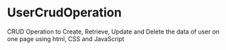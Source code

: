 # UserCrudOperation
CRUD Operation to Create, Retrieve, Update and Delete the data of user on one page using html, CSS and JavaScript
